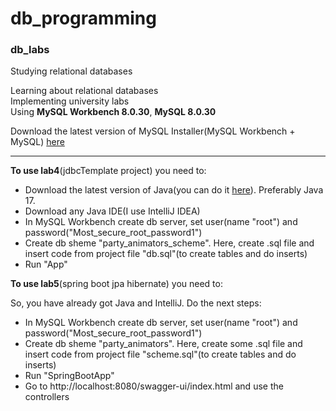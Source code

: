 # db_programming

### db_labs

Studying relational databases

Learning about relational databases  
Implementing university labs  
Using **MySQL Workbench 8.0.30**, **MySQL 8.0.30**

Download the latest version of MySQL Installer(MySQL Workbench + MySQL) [here](https://dev.mysql.com/downloads/mysql/)

***  

**To use lab4**(jdbcTemplate project) you need to:
* Download the latest version of Java(you can do it [here](https://www.oracle.com/java/technologies/downloads/)). Preferably Java 17.
* Download any Java IDE(I use IntelliJ IDEA) 
* In MySQL Workbench create db server, set user(name "root") and password("Most_secure_root_password1")  
* Create db sheme "party_animators_scheme". Here, create .sql file and insert code from project file "db.sql"(to create tables and do inserts) 
* Run "App" 

**To use lab5**(spring boot jpa hibernate) you need to:  

So, you have already got Java and IntelliJ. Do the next steps:    
* In MySQL Workbench create db server, set user(name "root") and password("Most_secure_root_password1")
* Create db sheme "party_animators". Here, create some .sql file and insert code from project file "scheme.sql"(to create tables and do inserts)
* Run "SpringBootApp" 
* Go to http://localhost:8080/swagger-ui/index.html and use the controllers
